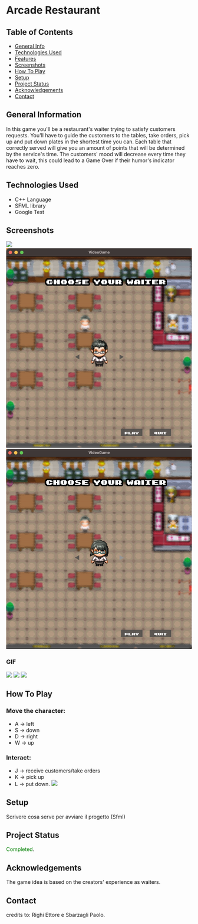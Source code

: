 # Arcade Restaurant

## Table of Contents
* [General Info](#general-information)
* [Technologies Used](#technologies-used)
* [Features](#features)
* [Screenshots](#screenshots)
* [How To Play](#how-to-play)
* [Setup](#setup)
* [Project Status](#project-status)
* [Acknowledgements](#acknowledgements)
* [Contact](#contact)

## General Information
In this game you'll be a restaurant's waiter trying to satisfy customers requests.
You'll have to guide the customers to the tables, take orders, pick up and put down plates in the shortest time you can.
Each table that correctly served will give you an amount of points that will be determined by the service's time.
The customers' mood will decrease every time they have to wait, this could lead to a Game Over if their humor's indicator reaches zero.

## Technologies Used
- C++ Language
- SFML library
- Google Test

## Screenshots

![](<img src="imgReadme/MainMenu.png">)
![](https://github.com/Paba11/Videogioco/blob/main/img%20readme/MaleWaiter.png)
![](https://github.com/Paba11/Videogioco/blob/main/img%20readme/FemaleWaiter.png)

### GIF

![](https://github.com/Paba11/Videogioco/blob/main/img%20readme/CustomersToTable.gif)
![](https://github.com/Paba11/Videogioco/blob/main/img%20readme/CookingChef.gif)
![](https://github.com/Paba11/Videogioco/blob/main/img%20readme/LeavingCustomers.gif)
## How To Play
### Move the character: 
- A -> left 
- S -> down 
- D -> right 
- W -> up
### Interact: 
- J -> receive customers/take orders
- K -> pick up
- L -> put down.
![](imgReadme/HowTo.png)

## Setup
Scrivere cosa serve per avviare il progetto (Sfml)

## Project Status
<span style="color:green">Completed</span>.

## Acknowledgements
The game idea is based on the creators' experience as waiters.

## Contact
credits to: Righi Ettore e Sbarzagli Paolo.
